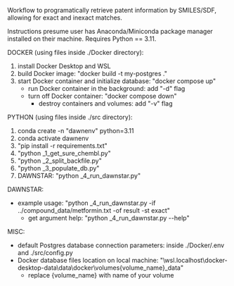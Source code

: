 Workflow to programatically retrieve patent information by SMILES/SDF, allowing for exact and inexact matches. 

Instructions presume user has Anaconda/Miniconda package manager installed on their machine. Requires Python == 3.11.

DOCKER (using files inside ./Docker directory):
1. install Docker Desktop and WSL
2. build Docker image: "docker build -t my-postgres ."
3. start Docker container and initialize database: "docker compose up"
    * run Docker container in the background: add "-d" flag
    * turn off Docker container: "docker compose down"
        * destroy containers and volumes: add "-v" flag

PYTHON (using files inside ./src directory):
1. conda create -n "dawnenv" python=3.11
2. conda activate dawnenv
3. "pip install -r requirements.txt"
4. "python _1_get_sure_chembl.py"
5. "python _2_split_backfile.py"
6. "python _3_populate_db.py"
7. DAWNSTAR: "python _4_run_dawnstar.py"

DAWNSTAR:
* example usage: "python _4_run_dawnstar.py -if ../compound_data/metformin.txt -of result -st exact"
    * get argument help: "python _4_run_dawnstar.py --help"

MISC:
* default Postgres database connection parameters: inside ./Docker/.env and ./src/config.py
* Docker database files location on local machine: "\\wsl.localhost\docker-desktop-data\data\docker\volumes\{volume_name}\_data"
    * replace {volume_name} with name of your volume
